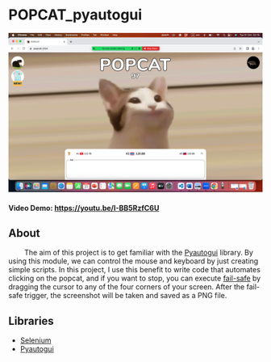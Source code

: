 # POPCAT_pyautogui

<p align="center">
  <img src="/screenshot.png" />
</p>

#### Video Demo: https://youtu.be/I-BB5RzfC6U

## About
        The aim of this project is to get familiar with the [Pyautogui](https://pyautogui.readthedocs.io) library. By using this module, we can control the mouse and keyboard by just creating simple scripts. In this project, I use this benefit to write code that automates clicking on the popcat, and if you want to stop, you can execute [fail-safe](https://pyautogui.readthedocs.io/en/latest/index.html?highlight=fail-safe#fail-safes) by dragging the cursor to any of the four corners of your screen. After the fail-safe trigger, the screenshot will be taken and saved as a PNG file.

## Libraries
 - [Selenium](https://selenium-python.readthedocs.io)
 - [Pyautogui](https://pyautogui.readthedocs.io)
